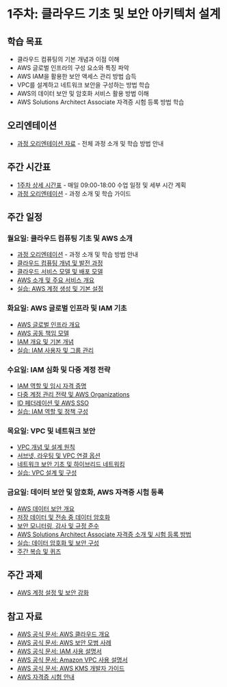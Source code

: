 # 1주차: 클라우드 기초 및 보안 아키텍처 설계

## 학습 목표
- 클라우드 컴퓨팅의 기본 개념과 이점 이해
- AWS 글로벌 인프라의 구성 요소와 특징 파악
- AWS IAM을 활용한 보안 액세스 관리 방법 습득
- VPC를 설계하고 네트워크 보안을 구성하는 방법 학습
- AWS의 데이터 보안 및 암호화 서비스 활용 방법 이해
- AWS Solutions Architect Associate 자격증 시험 등록 방법 학습

## 오리엔테이션
- [과정 오리엔테이션 자료](./day1/orientation.md) - 전체 과정 소개 및 학습 방법 안내

## 주간 시간표
- [1주차 상세 시간표](./timetable.md) - 매일 09:00-18:00 수업 일정 및 세부 시간 계획
- [과정 오리엔테이션](./day1/orientation.md) - 과정 소개 및 학습 가이드

## 주간 일정

### 월요일: 클라우드 컴퓨팅 기초 및 AWS 소개
- [과정 오리엔테이션](./day1/orientation.md) - 과정 소개 및 학습 방법 안내
- [클라우드 컴퓨팅 개념 및 발전 과정](./day1/cloud_computing_basics.md)
- [클라우드 서비스 모델 및 배포 모델](./day1/cloud_service_models.md)
- [AWS 소개 및 주요 서비스 개요](./day1/aws_introduction.md)
- [실습: AWS 계정 생성 및 기본 설정](./day1/lab_aws_account_setup.md)

### 화요일: AWS 글로벌 인프라 및 IAM 기초
- [AWS 글로벌 인프라 개요](./day2/aws_global_infrastructure.md)
- [AWS 공동 책임 모델](./day2/aws_shared_responsibility.md)
- [IAM 개요 및 기본 개념](./day2/iam_basics.md)
- [실습: IAM 사용자 및 그룹 관리](./day2/lab_iam_users_groups.md)

### 수요일: IAM 심화 및 다중 계정 전략
- [IAM 역할 및 임시 자격 증명](./day3/iam_roles_credentials.md)
- [다중 계정 관리 전략 및 AWS Organizations](./day3/multi_account_strategy.md)
- [ID 페더레이션 및 AWS SSO](./day3/identity_federation.md)
- [실습: IAM 역할 및 정책 구성](./day3/lab_iam_roles_policies.md)

### 목요일: VPC 및 네트워크 보안
- [VPC 개념 및 설계 원칙](./day4/vpc_concepts.md)
- [서브넷, 라우팅 및 VPC 연결 옵션](./day4/vpc_networking.md)
- [네트워크 보안 기초 및 하이브리드 네트워킹](./day4/network_security.md)
- [실습: VPC 설계 및 구성](./day4/lab_vpc_design_configuration.md)

### 금요일: 데이터 보안 및 암호화, AWS 자격증 시험 등록
- [AWS 데이터 보안 개요](./day5/data_security_overview.md)
- [저장 데이터 및 전송 중 데이터 암호화](./day5/data_encryption.md)
- [보안 모니터링, 감사 및 규정 준수](./day5/security_monitoring.md)
- [AWS Solutions Architect Associate 자격증 소개 및 시험 등록 방법](./day5/aws_certification_guide.md)
- [실습: 데이터 암호화 및 보안 구성](./day5/lab_data_encryption.md)
- [주간 복습 및 퀴즈](./day5/weekly_review.md)

## 주간 과제
- [AWS 계정 설정 및 보안 강화](./assignments/aws_account_security.md)

## 참고 자료
- [AWS 공식 문서: AWS 클라우드 개요](https://aws.amazon.com/ko/what-is-aws/)
- [AWS 공식 문서: AWS 보안 모범 사례](https://docs.aws.amazon.com/wellarchitected/latest/security-pillar/welcome.html)
- [AWS 공식 문서: IAM 사용 설명서](https://docs.aws.amazon.com/IAM/latest/UserGuide/introduction.html)
- [AWS 공식 문서: Amazon VPC 사용 설명서](https://docs.aws.amazon.com/vpc/latest/userguide/what-is-amazon-vpc.html)
- [AWS 공식 문서: AWS KMS 개발자 가이드](https://docs.aws.amazon.com/kms/latest/developerguide/overview.html)
- [AWS 자격증 시험 안내](https://aws.amazon.com/certification/certified-solutions-architect-associate/)